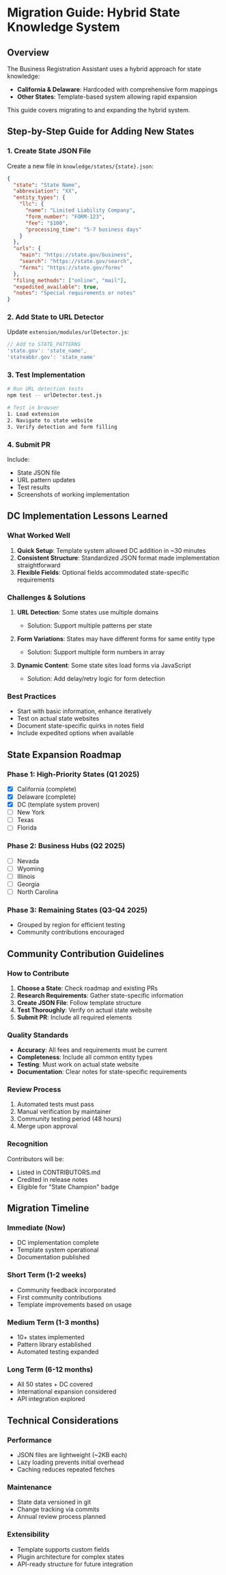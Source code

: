 # Migration Guide: Hybrid State Knowledge System

## Overview

The Business Registration Assistant uses a hybrid approach for state knowledge:
- **California & Delaware**: Hardcoded with comprehensive form mappings
- **Other States**: Template-based system allowing rapid expansion

This guide covers migrating to and expanding the hybrid system.

## Step-by-Step Guide for Adding New States

### 1. Create State JSON File

Create a new file in `knowledge/states/{state}.json`:

```json
{
  "state": "State Name",
  "abbreviation": "XX",
  "entity_types": {
    "llc": {
      "name": "Limited Liability Company",
      "form_number": "FORM-123",
      "fee": "$100",
      "processing_time": "5-7 business days"
    }
  },
  "urls": {
    "main": "https://state.gov/business",
    "search": "https://state.gov/search",
    "forms": "https://state.gov/forms"
  },
  "filing_methods": ["online", "mail"],
  "expedited_available": true,
  "notes": "Special requirements or notes"
}
```

### 2. Add State to URL Detector

Update `extension/modules/urlDetector.js`:

```javascript
// Add to STATE_PATTERNS
'state.gov': 'state_name',
'stateabbr.gov': 'state_name'
```

### 3. Test Implementation

```bash
# Run URL detection tests
npm test -- urlDetector.test.js

# Test in browser
1. Load extension
2. Navigate to state website
3. Verify detection and form filling
```

### 4. Submit PR

Include:
- State JSON file
- URL pattern updates
- Test results
- Screenshots of working implementation

## DC Implementation Lessons Learned

### What Worked Well
1. **Quick Setup**: Template system allowed DC addition in ~30 minutes
2. **Consistent Structure**: Standardized JSON format made implementation straightforward
3. **Flexible Fields**: Optional fields accommodated state-specific requirements

### Challenges & Solutions
1. **URL Detection**: Some states use multiple domains
   - Solution: Support multiple patterns per state
   
2. **Form Variations**: States may have different forms for same entity type
   - Solution: Support multiple form numbers in array

3. **Dynamic Content**: Some state sites load forms via JavaScript
   - Solution: Add delay/retry logic for form detection

### Best Practices
- Start with basic information, enhance iteratively
- Test on actual state websites
- Document state-specific quirks in notes field
- Include expedited options when available

## State Expansion Roadmap

### Phase 1: High-Priority States (Q1 2025)
- [x] California (complete)
- [x] Delaware (complete)
- [x] DC (template system proven)
- [ ] New York
- [ ] Texas
- [ ] Florida

### Phase 2: Business Hubs (Q2 2025)
- [ ] Nevada
- [ ] Wyoming
- [ ] Illinois
- [ ] Georgia
- [ ] North Carolina

### Phase 3: Remaining States (Q3-Q4 2025)
- Grouped by region for efficient testing
- Community contributions encouraged

## Community Contribution Guidelines

### How to Contribute

1. **Choose a State**: Check roadmap and existing PRs
2. **Research Requirements**: Gather state-specific information
3. **Create JSON File**: Follow template structure
4. **Test Thoroughly**: Verify on actual state website
5. **Submit PR**: Include all required elements

### Quality Standards

- **Accuracy**: All fees and requirements must be current
- **Completeness**: Include all common entity types
- **Testing**: Must work on actual state website
- **Documentation**: Clear notes for state-specific requirements

### Review Process

1. Automated tests must pass
2. Manual verification by maintainer
3. Community testing period (48 hours)
4. Merge upon approval

### Recognition

Contributors will be:
- Listed in CONTRIBUTORS.md
- Credited in release notes
- Eligible for "State Champion" badge

## Migration Timeline

### Immediate (Now)
- DC implementation complete
- Template system operational
- Documentation published

### Short Term (1-2 weeks)
- Community feedback incorporated
- First community contributions
- Template improvements based on usage

### Medium Term (1-3 months)
- 10+ states implemented
- Pattern library established
- Automated testing expanded

### Long Term (6-12 months)
- All 50 states + DC covered
- International expansion considered
- API integration explored

## Technical Considerations

### Performance
- JSON files are lightweight (~2KB each)
- Lazy loading prevents initial overhead
- Caching reduces repeated fetches

### Maintenance
- State data versioned in git
- Change tracking via commits
- Annual review process planned

### Extensibility
- Template supports custom fields
- Plugin architecture for complex states
- API-ready structure for future integration